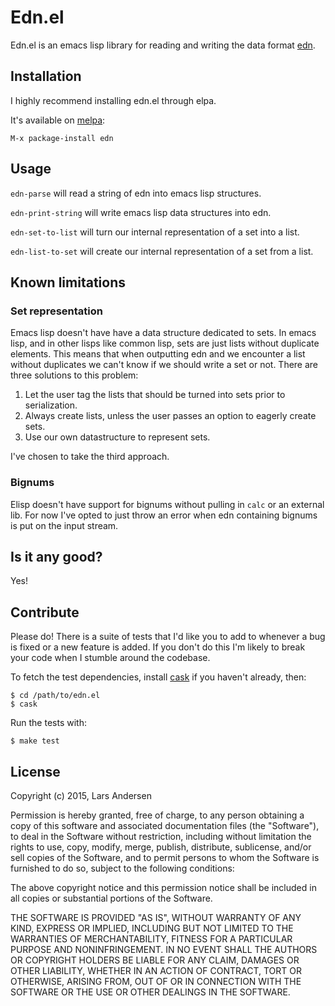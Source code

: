 # Edn.el

Edn.el is an emacs lisp library for reading and writing the data
format [edn](https://github.com/edn-format/edn).

## Installation

I highly recommend installing edn.el through elpa.

It's available on [melpa](http://melpa.milkbox.net/):

    M-x package-install edn

## Usage

`edn-parse` will read a string of edn into emacs lisp structures.

`edn-print-string` will write emacs lisp data structures into edn.

`edn-set-to-list` will turn our internal representation of a set into a list.

`edn-list-to-set` will create our internal representation of a set from a list.

## Known limitations

### Set representation
Emacs lisp doesn't have have a data structure dedicated to sets.  In emacs lisp, and in other lisps like common lisp, sets are just lists without duplicate elements.  This means that when outputting edn and we encounter a list without duplicates we can't know if we should write a set or not.  There are three solutions to this problem:

1. Let the user tag the lists that should be turned into sets prior to serialization.
2. Always create lists, unless the user passes an option to eagerly create sets.
3. Use our own datastructure to represent sets.

I've chosen to take the third approach.

### Bignums

Elisp doesn't have support for bignums without pulling in `calc` or an external lib.  For now I've opted to just throw an error when edn containing bignums is put on the input stream.

## Is it any good?

Yes!

## Contribute

Please do!  There is a suite of tests that I'd like you to add to whenever a bug is fixed or a new feature is added.  If you don't do this I'm likely to break your code when I stumble around the codebase.

To fetch the test dependencies, install [cask](https://github.com/rejeep/cask.el) if you haven't already, then:

    $ cd /path/to/edn.el
    $ cask

Run the tests with:

    $ make test

## License

Copyright (c)  2015, Lars Andersen

Permission is hereby granted, free of charge, to any person obtaining a copy
of this software and associated documentation files (the "Software"), to deal
in the Software without restriction, including without limitation the rights
to use, copy, modify, merge, publish, distribute, sublicense, and/or sell
copies of the Software, and to permit persons to whom the Software is
furnished to do so, subject to the following conditions:

The above copyright notice and this permission notice shall be included in
all copies or substantial portions of the Software.

THE SOFTWARE IS PROVIDED "AS IS", WITHOUT WARRANTY OF ANY KIND, EXPRESS OR
IMPLIED, INCLUDING BUT NOT LIMITED TO THE WARRANTIES OF MERCHANTABILITY,
FITNESS FOR A PARTICULAR PURPOSE AND NONINFRINGEMENT. IN NO EVENT SHALL THE
AUTHORS OR COPYRIGHT HOLDERS BE LIABLE FOR ANY CLAIM, DAMAGES OR OTHER
LIABILITY, WHETHER IN AN ACTION OF CONTRACT, TORT OR OTHERWISE, ARISING FROM,
OUT OF OR IN CONNECTION WITH THE SOFTWARE OR THE USE OR OTHER DEALINGS IN
THE SOFTWARE.
